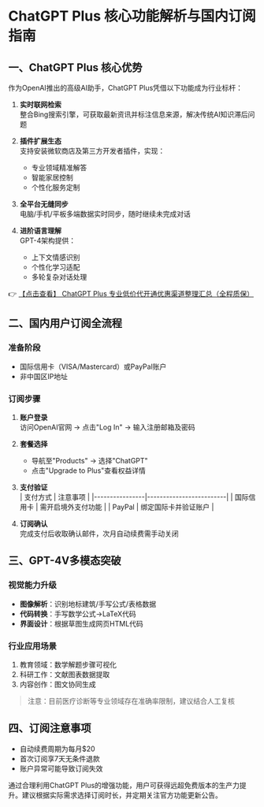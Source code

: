 # ChatGPT Plus 核心功能解析与国内订阅指南

## 一、ChatGPT Plus 核心优势

作为OpenAI推出的高级AI助手，ChatGPT Plus凭借以下功能成为行业标杆：

1. **实时联网检索**  
   整合Bing搜索引擎，可获取最新资讯并标注信息来源，解决传统AI知识滞后问题

2. **插件扩展生态**  
   支持安装微软商店及第三方开发者插件，实现：
   - 专业领域精准解答
   - 智能家居控制
   - 个性化服务定制

3. **全平台无缝同步**  
   电脑/手机/平板多端数据实时同步，随时继续未完成对话

4. **进阶语言理解**  
   GPT-4架构提供：
   - 上下文情感识别
   - 个性化学习适配
   - 多轮复杂对话处理

👉 [【点击查看】 ChatGPT Plus 专业低价代开通优惠渠道整理汇总（全程质保）](https://bit.ly/DaiKai)

## 二、国内用户订阅全流程

### 准备阶段
- 国际信用卡（VISA/Mastercard）或PayPal账户
- 非中国区IP地址

### 订阅步骤
1. **账户登录**  
   访问OpenAI官网 → 点击"Log In" → 输入注册邮箱及密码

2. **套餐选择**  
   - 导航至"Products" → 选择"ChatGPT"
   - 点击"Upgrade to Plus"查看权益详情

3. **支付验证**  
   | 支付方式       | 注意事项                  |
   |----------------|-------------------------|
   | 国际信用卡     | 需开启境外支付功能       |
   | PayPal         | 绑定国际卡并验证账户     |

4. **订阅确认**  
   完成支付后收取确认邮件，次月自动续费需手动关闭

## 三、GPT-4V多模态突破

### 视觉能力升级
- **图像解析**：识别地标建筑/手写公式/表格数据
- **代码转换**：手写数学公式→LaTeX代码
- **界面设计**：根据草图生成网页HTML代码

### 行业应用场景
1. 教育领域：数学解题步骤可视化
2. 科研工作：文献图表数据提取
3. 内容创作：图文协同生成

> 注意：目前医疗诊断等专业领域存在准确率限制，建议结合人工复核

## 四、订阅注意事项
- 自动续费周期为每月$20
- 首次订阅享7天无条件退款
- 账户异常可能导致订阅失效

通过合理利用ChatGPT Plus的增强功能，用户可获得远超免费版本的生产力提升。建议根据实际需求选择订阅时长，并定期关注官方功能更新公告。